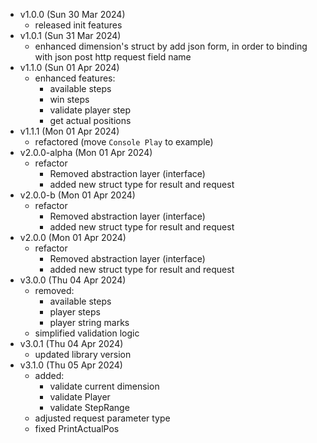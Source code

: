 - v1.0.0 (Sun 30 Mar 2024)
  - released init features
- v1.0.1 (Sun 31 Mar 2024)
  - enhanced dimension's struct by add json form, in order to binding with json post http request field name
- v1.1.0 (Sun 01 Apr 2024)
  - enhanced features:
    - available steps
    - win steps
    - validate player step
    - get actual positions
- v1.1.1 (Mon 01 Apr 2024)
  - refactored (move `Console Play` to example)
- v2.0.0-alpha (Mon 01 Apr 2024)
  - refactor
    - Removed abstraction layer (interface)
    - added new struct type for result and request
- v2.0.0-b (Mon 01 Apr 2024)
  - refactor
    - Removed abstraction layer (interface)
    - added new struct type for result and request
- v2.0.0 (Mon 01 Apr 2024)
  - refactor
    - Removed abstraction layer (interface)
    - added new struct type for result and request
- v3.0.0 (Thu 04 Apr 2024)
  - removed:
    - available steps 
    - player steps
    - player string marks
  - simplified validation logic
- v3.0.1 (Thu 04 Apr 2024)
  - updated library version
- v3.1.0 (Thu 05 Apr 2024)
  - added:
    - validate current dimension
    - validate Player
    - validate StepRange
  - adjusted request parameter type
  - fixed PrintActualPos